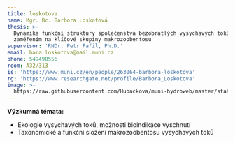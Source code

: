 ```yaml
---
title: loskotova
name: Mgr. Bc. Barbora Loskotová
thesis: >-
  Dynamika funkční struktury společenstva bezobratlých vysychavých toků se
  zaměřením na klíčové skupiny makrozoobentosu
supervisor: 'RNDr. Petr Pařil, Ph.D.'
email: bara.loskotova@mail.muni.cz
phone: 549498556
room: A32/313
is: 'https://www.muni.cz/en/people/263064-barbora-loskotova'
rg: 'https://www.researchgate.net/profile/Barbora_Loskotova'
image: >-
  https://raw.githubusercontent.com/Hubackova/muni-hydroweb/master/static/images/phd_loskotova.jpg
---
```

**Výzkumná témata:**

* Ekologie vysychavých toků, možnosti bioindikace vyschnutí
* Taxonomické a funkční složení makrozoobentosu vysychavých toků
